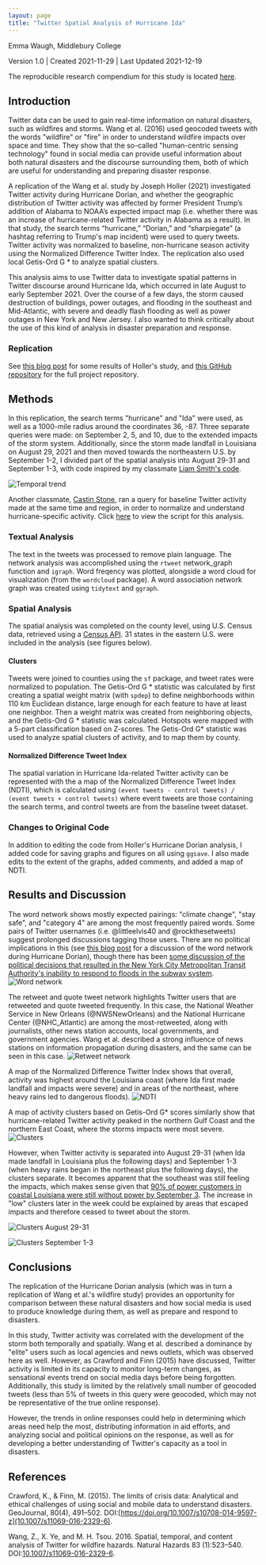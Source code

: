 ```yaml
---
layout: page
title: "Twitter Spatial Analysis of Hurricane Ida"
---
```

Emma Waugh, Middlebury College

Version 1.0 | Created 2021-11-29 | Last Updated 2021-12-19

The reproducible research compendium for this study is located [here](https://github.com/emwaugh/RPl-Dorian).

## Introduction
Twitter data can be used to gain real-time information on natural disasters, such as wildfires and storms. Wang et al. (2016) used geocoded tweets with the words "wildfire" or "fire" in order to understand wildfire impacts over space and time. They show that the so-called "human-centric sensing technology" found in social media can provide useful information about both natural disasters and the discourse surrounding them, both of which are useful for understanding and preparing disaster response.

A replication of the Wang et al. study by Joseph Holler (2021) investigated Twitter activity during Hurricane Dorian, and whether the geographic distribution of Twitter activity was affected by former President Trump’s addition of Alabama to NOAA’s expected impact map (i.e. whether there was an increase of hurricane-related Twitter activity in Alabama as a result). In that study, the search terms “hurricane,” “Dorian,” and “sharpiegate” (a hashtag referring to Trump's map incident) were used to query tweets.
Twitter activity was normalized to baseline, non-hurricane season activity using the Normalized Difference Twitter Index. The replication also used local Getis-Ord G * to analyze spatial clusters.

This analysis aims to use Twitter data to investigate spatial patterns in Twitter discourse around Hurricane Ida, which occurred in late August to early September 2021. Over the course of a few days, the storm caused destruction of buildings, power outages, and flooding in the southeast and Mid-Atlantic, with severe and deadly flash flooding as well as power outages in New York and New Jersey. I also wanted to think critically about the use of this kind of analysis in disaster preparation and response.

### Replication
See [this blog post](https://emwaugh.github.io/reflections/uncertainty-ethics-vgi.html) for some results of Holler's study, and [this GitHub repository](https://github.com/GIS4DEV/OR-Dorian) for the full project repository.

## Methods
In this replication, the search terms "hurricane" and "Ida" were used, as well as a 1000-mile radius around the coordinates 36, -87. Three separate queries were made: on September 2, 5, and 10, due to the extended impacts of the storm system. Additionally, since the storm made landfall in Louisiana on August 29, 2021 and then moved towards the northeastern U.S. by September 1-2, I divided part of the spatial analysis into August 29-31 and September 1-3, with code inspired by my classmate [Liam Smith's code](https://github.com/Liam-W-Smith/Dorian-Replication).

![Temporal trend](tweet_time.png)

Another classmate, [Castin Stone](https://stonecastin.github.io/), ran a query for baseline Twitter activity made at the same time and region, in order to normalize and understand hurricane-specific activity. Click [here](https://github.com/emwaugh/RPl-Dorian/blob/main/procedure/code/01-dorian.Rmd) to view the script for this analysis.

### Textual Analysis
The text in the tweets was processed to remove plain language. The network analysis was accomplished using the `rtweet` network_graph function and `igraph`. Word freqency was plotted, alongside a word cloud for visualization (from the `wordcloud` package). A word association network graph was created using `tidytext` and `ggraph`.

### Spatial Analysis
The spatial analysis was completed on the county level, using U.S. Census data, retrieved using a [Census API](https://api.census.gov/data/key_signup.html). 31 states in the eastern U.S. were included in the analysis (see figures below).

#### Clusters
Tweets were joined to counties using the `sf` package, and tweet rates were normalized to population. The Getis-Ord G * statistic was calculated by first creating a spatial weight matrix (with `spdep`) to define neighborhoods within 110 km Euclidean distance, large enough for each feature to have at least one neighbor. Then a weight matrix was created from neighboring objects, and the Getis-Ord G * statistic was calculated. Hotspots were mapped with a 5-part classification based on Z-scores. The Getis-Ord G* statistic was used to analyze spatial clusters of activity, and to map them by county.

#### Normalized Difference Tweet Index
The spatial variation in Hurricane Ida-related Twitter activity can be represented with the a map of the Normalized Difference Tweet Index (NDTI), which is calculated using `(event tweets - control tweets) / (event tweets + control tweets)` where event tweets are those containing the search terms, and control tweets are from the baseline tweet dataset.

### Changes to Original Code
In addition to editing the code from Holler's Hurricane Dorian analysis, I added code for saving graphs and figures on all using `ggsave`. I also made edits to the extent of the graphs, added comments, and added a map of NDTI.

## Results and Discussion

The word network shows mostly expected pairings: "climate change", "stay safe", and "category 4" are among the most frequently paired words. Some pairs of Twitter usernames (i.e. @littleelvis40 and @rockthesetweets) suggest prolonged discussions tagging those users. There are no political implications in this (see [this blog post](https://emwaugh.github.io/reflections/uncertainty-ethics-vgi.html) for a discussion of the word network during Hurricane Dorian), though there has been [some discussion of the political decisions that resulted in the New York City Metropolitan Transit Authority's inability to respond to  floods in the subway system](https://phys.org/news/2021-09-experts-hurricane-ida-deadly-york.html).
![Word network](/assets/word_pairs.png)

The retweet and quote tweet network highlights  Twitter users that are retweeted and quote tweeted frequently. In this case, the National Weather Service in New Orleans (@NWSNewOrleans) and the National Hurricane Center (@NHC_Atlantic) are among the most-retweeted, along with journalists, other news station accounts, local governments, and government agencies. Wang et al. described a strong influence of news stations on information propagation during disasters, and the same can be seen in this case.
![Retweet network](/assets/retweet_network.png)

A map of the Normalized Difference Twitter Index shows that overall, activity was highest around the Louisiana coast (where Ida first made landfall and impacts were severe) and in areas of the northeast, where heavy rains led to dangerous floods).
![NDTI](/assets/ndti_ida.png)

A map of activity clusters based on Getis-Ord G* scores similarly show that hurricane-related Twitter activity peaked in the northern Gulf Coast and the northern East Coast, where the storms impacts were most severe.
![Clusters](/assets/hotspots.png)

However, when Twitter activity is separated into August 29-31 (when Ida made landfall in Louisiana plus the following days) and September 1-3 (when heavy rains began in the northeast plus the following days), the clusters separate. It becomes apparent that the southeast was still feeling the impacts, which makes sense given that [90% of power customers in coastal Louisiana were still without power by September 3](https://www.nytimes.com/interactive/2021/us/hurricane-ida-tracker.html). The increase in "low" clusters later in the week could be explained by areas that escaped impacts and therefore ceased to tweet about the storm.

![Clusters August 29-31](/assets/hotspots_aug29_31.png)

![Clusters September 1-3](/assets/hotspots_sep01_03.png)

## Conclusions
The replication of the Hurricane Dorian analysis (which was in turn a replication of Wang et al.'s wildfire study) provides an opportunity for comparison between these natural disasters and how social media is used to produce knowledge during them, as well as prepare and respond to disasters.

In this study, Twitter activity was correlated with the development of the storm both temporally and spatially. Wang et al. described a dominance by "elite" users such as local agencies and news outlets, which was observed here as well. However, as Crawford and Finn (2015) have discussed, Twitter activity is limited in its capacity to monitor long-term changes, as sensational events trend on social media days before being forgotten. Additionally, this study is limited by the relatively small number of geocoded tweets (less than 5% of tweets in this query were geocoded, which may not be representative of the true online response).

However, the trends in online responses could help in determining which areas need help the most, distributing information in aid efforts, and analyzing social and political opinions on the response, as well as for developing a better understanding of Twitter's capacity as a tool in disasters.

## References

Crawford, K., & Finn, M. (2015). The limits of crisis data: Analytical and ethical challenges of using social and mobile data to understand disasters. GeoJournal, 80(4), 491–502. DOI:[https://doi.org/10.1007/s10708-014-9597-z](10.1007/s11069-016-2329-6).

Wang, Z., X. Ye, and M. H. Tsou. 2016. Spatial, temporal, and content analysis of Twitter for wildfire hazards. Natural Hazards 83 (1):523–540. DOI:[10.1007/s11069-016-2329-6](10.1007/s11069-016-2329-6).
